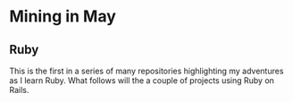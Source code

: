# Mining in May

## Ruby

This is the first in a series of many repositories highlighting my adventures as I learn Ruby. What follows will the a couple of projects using Ruby on Rails.
